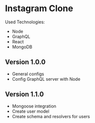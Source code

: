 # Instagram Clone
Used Technologies:
  * Node
  * GraphQL
  * React
  * MongoDB

## Version 1.0.0
* General configs
* Config GraphQL server with Node

## Version 1.1.0
* Mongoose integration
* Create user model
* Create schema and resolvers for users
